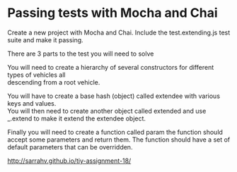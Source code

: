 # Passing tests with Mocha and Chai

Create a new project with Mocha and Chai. Include the test.extending.js test suite and make it passing.  

There are 3 parts to the test you will need to solve  

You will need to create a hierarchy of several constructors for different types of vehicles all  
descending from a root vehicle.

You will have to create a base hash (object) called extendee with various keys and values.   
You will then need to create another object called extended and use _.extend to make it extend the extendee object.

Finally you will need to create a function called param the function should accept some parameters 
and return them. The function should have a set of default parameters that can be overridden.

http://sarrahv.github.io/tiy-assignment-18/

